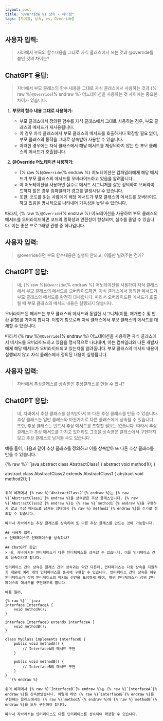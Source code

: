 ```yaml
---
layout: post
title: "Override vs 상속 - 차이점"
tags: [차이점, 상속, vs, Override]
---
```


## 사용자 입력:
> 자바에서 부모의 함수내용을 그대로 자식 클래스에서 쓰는 것과 @override를 붙인 것의 차이는?

## ChatGPT 응답:
> 자바에서 부모 클래스의 함수 내용을 그대로 자식 클래스에서 사용하는 것과 {% raw %}`@Override`{% endraw %} 어노테이션을 사용하는 것 사이에는 중요한 차이가 있습니다.

1. **부모의 함수 내용 그대로 사용하기:**
   - 부모 클래스에서 정의된 함수를 자식 클래스에서 그대로 사용하는 경우, 부모 클래스의 메서드가 재사용됩니다.
   - 이 경우 자식 클래스에서 부모 클래스의 메서드를 호출하거나 확장할 필요 없이, 부모 클래스의 동작을 그대로 상속받아 사용할 수 있습니다.
   - 이러한 경우에는 자식 클래스에서 해당 메서드를 재정의하지 않는 한 부모 클래스의 메서드가 호출됩니다.

2. **@Override 어노테이션 사용하기:**
   - {% raw %}`@Override`{% endraw %} 어노테이션은 컴파일러에게 해당 메서드가 부모 클래스의 메서드를 오버라이드하고 있음을 알려줍니다.
   - 이 어노테이션을 사용하면 실수로 메서드 시그니처를 잘못 정의하여 오버라이드하지 않은 경우 컴파일러가 경고를 발생시킬 수 있습니다.
   - 또한, 코드를 읽는 사람에게 해당 메서드가 부모 클래스의 메서드를 오버라이드하고 있음을 명시적으로 나타내어 가독성을 높일 수 있습니다.

따라서, {% raw %}`@Override`{% endraw %} 어노테이션을 사용하여 부모 클래스의 메서드를 오버라이드하면 코드의 명확성과 안전성이 향상되며, 실수를 줄일 수 있습니다. 이는 좋은 프로그래밍 관행 중 하나입니다.

## 사용자 입력:
> @override하면 부모 함수내용은 실행이 안되고, 이름만 빌려주는 건가?

## ChatGPT 응답:
> 네, {% raw %}`@Override`{% endraw %} 어노테이션을 사용하여 자식 클래스에서 부모 클래스의 메서드를 오버라이드하면, 자식 클래스에서 정의한 메서드가 부모 클래스의 메서드를 완전히 대체합니다. 따라서 오버라이드된 메서드가 호출될 때 부모 클래스의 메서드 내용은 실행되지 않습니다.

오버라이드된 메서드는 부모 클래스의 메서드와 동일한 시그니처(이름, 매개변수 및 반환 유형)를 가져야 합니다. 이렇게 함으로써 자식 클래스에서 부모 클래스의 메서드를 대체할 수 있습니다.

따라서 {% raw %}`@Override`{% endraw %} 어노테이션을 사용하면 자식 클래스에서 메서드를 오버라이드하고 있음을 명시적으로 나타내며, 이는 컴파일러와 다른 개발자에게 해당 메서드가 오버라이드되고 있는지를 알려줍니다. 부모 클래스의 메서드 내용이 실행되지 않고 자식 클래스에서 정의된 내용이 실행됩니다.

## 사용자 입력:
> 자바에서 추상클래스를 상속받은 추상클래스를 만들 수 있나?

## ChatGPT 응답:
> 네, 자바에서 추상 클래스를 상속받아서 또 다른 추상 클래스를 만들 수 있습니다. 추상 클래스는 일반 클래스와 마찬가지로 다른 클래스에게 상속될 수 있습니다. 또한, 추상 클래스는 반드시 추상 메서드를 포함할 필요는 없습니다. 따라서 추상 클래스가 추상 메서드를 가지고 있더라도 그것을 상속받은 클래스에서 구현하지 않고 추상 클래스로 남겨둘 수도 있습니다.

예를 들어, 다음과 같이 추상 클래스를 정의하고 이를 상속받아 또 다른 추상 클래스를 만들 수 있습니다.

{% raw %}```java
abstract class AbstractClass1 {
    abstract void method1();
}

abstract class AbstractClass2 extends AbstractClass1 {
    abstract void method2();
}
```{% endraw %}

위의 예제에서 {% raw %}`AbstractClass2`{% endraw %}는 {% raw %}`AbstractClass1`{% endraw %}을 상속받은 추상 클래스입니다. {% raw %}`AbstractClass2`{% endraw %}는 {% raw %}`method1`{% endraw %}을 구현하지 않고 추상 메서드로 남겨둔 상태에서 {% raw %}`method2`{% endraw %}를 추가로 정의할 수 있습니다.

따라서 자바에서는 추상 클래스를 상속하여 또 다른 추상 클래스를 만드는 것이 가능합니다.

## 사용자 입력:
> 인터페이스도 인터페이스를 상속하나?

## ChatGPT 응답:
> 네, 자바에서는 인터페이스가 다른 인터페이스를 상속할 수 있습니다. 이를 인터페이스 간의 상속이라고 합니다.

인터페이스 간의 상속은 클래스 간의 상속과는 약간 다른데, 인터페이스는 다중 상속을 지원하기 때문에 여러 개의 인터페이스를 동시에 구현할 수 있습니다. 인터페이스 간의 상속은 하위 인터페이스가 상위 인터페이스의 메서드 선언을 포함하게 하여, 하위 인터페이스가 상위 인터페이스의 메서드를 구현하도록 합니다.

예를 들어,

{% raw %}```java
interface InterfaceA {
    void methodA();
}

interface InterfaceB extends InterfaceA {
    void methodB();
}

class MyClass implements InterfaceB {
    public void methodA() {
        // InterfaceA의 메서드 구현
    }

    public void methodB() {
        // InterfaceB의 메서드 구현
    }
}
```{% endraw %}

위의 예제에서 {% raw %}`InterfaceB`{% endraw %}는 {% raw %}`InterfaceA`{% endraw %}를 상속받았습니다. 이렇게 하면 {% raw %}`InterfaceB`{% endraw %}를 구현하는 클래스에서는 {% raw %}`methodA`{% endraw %}와 {% raw %}`methodB`{% endraw %}를 모두 구현해야 합니다.

따라서 자바에서는 인터페이스도 다른 인터페이스를 상속하여 확장할 수 있습니다.


